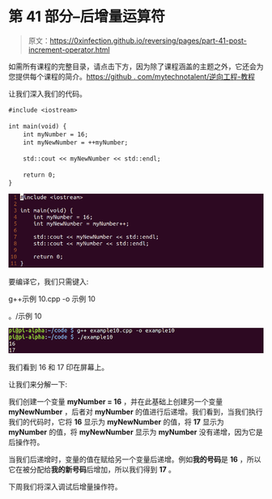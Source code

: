 # 第 41 部分–后增量运算符

> 原文：<https://0xinfection.github.io/reversing/pages/part-41-post-increment-operator.html>

如需所有课程的完整目录，请点击下方，因为除了课程涵盖的主题之外，它还会为您提供每个课程的简介。[https://github . com/mytechnotalent/逆向工程-教程](https://github.com/mytechnotalent/Reverse-Engineering-Tutorial)

让我们深入我们的代码。

```
#include <iostream>

int main(void) {
    int myNumber = 16;
    int myNewNumber = ++myNumber;

    std::cout << myNewNumber << std::endl;

    return 0;
}

```

![](img/838ada839604aa1cf8cd48335a876f58.png)

要编译它，我们只需键入:

g++示例 10.cpp -o 示例 10

。/示例 10

![](img/69f751e7f4ca8d3deb202ed3407f31e3.png)

我们看到 16 和 17 印在屏幕上。

让我们来分解一下:

我们创建一个变量 **myNumber = 16** ，并在此基础上创建另一个变量 **myNewNumber** ，后者对 **myNumber** 的值进行后递增。我们看到，当我们执行我们的代码时，它将 **16** 显示为 **myNewNumber** 的值，将 **17** 显示为 **myNumber** 的值，将 **myNewNumber** 显示为 **myNumber** 没有递增，因为它是后操作符。

当我们后递增时，变量的值在赋给另一个变量后递增。例如**我的号码**是 **16** ，所以它在被分配给**我的新号码**后增加，所以我们得到 **17** 。

下周我们将深入调试后增量操作符。
